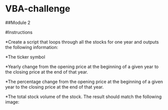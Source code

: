 # VBA-challenge
  ##Module 2 


#Instructions

*Create a script that loops through all the stocks for one year and outputs the following information:

*The ticker symbol

*Yearly change from the opening price at the beginning of a given year to the closing price at the end of that year.

*The percentage change from the opening price at the beginning of a given year to the closing price at the end of that year.

*The total stock volume of the stock. The result should match the following image:
